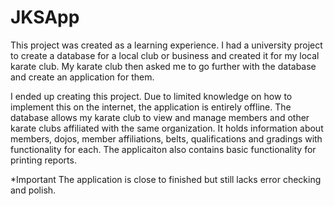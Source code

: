 # JKSApp
This project was created as a learning experience. I had a university project to create a database for a local club or business and created it for my local karate club.
My karate club then asked me to go further with the database and create an application for them.

I ended up creating this project. Due to limited knowledge on how to implement this on the internet, the application is entirely offline. The database allows my karate
club to view and manage members and other karate clubs affiliated with the same organization. It holds information about members, dojos, member affiliations, belts,
qualifications and gradings with functionality for each.
The applicaiton also contains basic functionality for printing reports.

*Important
The application is close to finished but still lacks error checking and polish.

